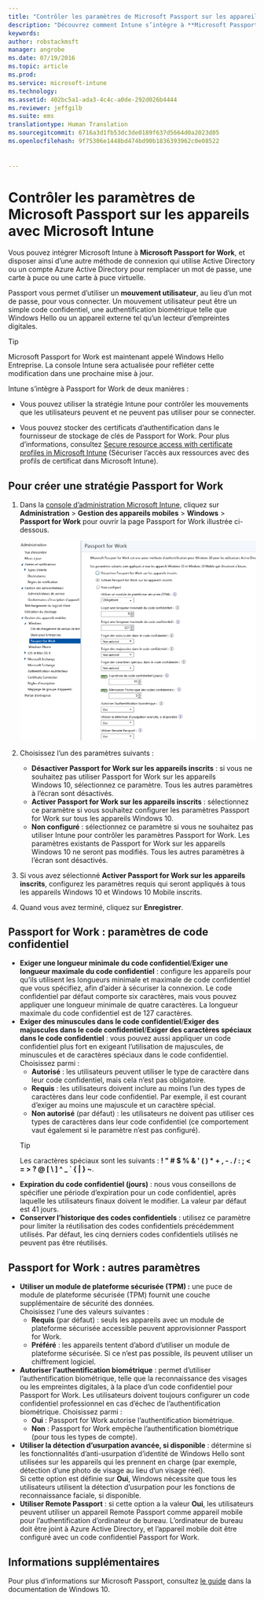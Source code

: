 ```yaml
---
title: "Contrôler les paramètres de Microsoft Passport sur les appareils | Microsoft Intune"
description: "Découvrez comment Intune s’intègre à **Microsoft Passport for Work**, une autre méthode de connexion qui utilise Active Directory ou un compte Azure Active Directory pour remplacer un mot de passe, une carte à puce ou une carte à puce virtuelle."
keywords: 
author: robstackmsft
manager: angrobe
ms.date: 07/19/2016
ms.topic: article
ms.prod: 
ms.service: microsoft-intune
ms.technology: 
ms.assetid: 402bc5a1-ada3-4c4c-a0de-292d026b4444
ms.reviewer: jeffgilb
ms.suite: ems
translationtype: Human Translation
ms.sourcegitcommit: 6716a3d1fb53dc3de0189f637d5664d0a2023d05
ms.openlocfilehash: 9f75306e1448bd474bd90b1836393962c0e08522


---
```


# Contrôler les paramètres de Microsoft Passport sur les appareils avec Microsoft Intune
Vous pouvez intégrer Microsoft Intune à **Microsoft Passport for Work**, et disposer ainsi d’une autre méthode de connexion qui utilise Active Directory ou un compte Azure Active Directory pour remplacer un mot de passe, une carte à puce ou une carte à puce virtuelle.

Passport vous permet d’utiliser un **mouvement utilisateur**, au lieu d’un mot de passe, pour vous connecter. Un mouvement utilisateur peut être un simple code confidentiel, une authentification biométrique telle que Windows Hello ou un appareil externe tel qu’un lecteur d’empreintes digitales.

>[!TIP]
>Microsoft Passport for Work est maintenant appelé Windows Hello Entreprise. La console Intune sera actualisée pour refléter cette modification dans une prochaine mise à jour.

Intune s’intègre à Passport for Work de deux manières :

-   Vous pouvez utiliser la stratégie Intune pour contrôler les mouvements que les utilisateurs peuvent et ne peuvent pas utiliser pour se connecter.

-   Vous pouvez stocker des certificats d’authentification dans le fournisseur de stockage de clés de Passport for Work. Pour plus d’informations, consultez [Secure resource access with certificate profiles in Microsoft Intune](secure-resource-access-with-certificate-profiles.md) (Sécuriser l’accès aux ressources avec des profils de certificat dans Microsoft Intune).

## Pour créer une stratégie Passport for Work

1.  Dans la [console d’administration Microsoft Intune](https://manage.microsoft.com), cliquez sur **Administration** &gt; **Gestion des appareils mobiles** &gt; **Windows** &gt; **Passport for Work** pour ouvrir la page Passport for Work illustrée ci-dessous.

    ![Page Passport for Work](../media/passport.png)

2.  Choisissez l’un des paramètres suivants :
    - **Désactiver Passport for Work sur les appareils inscrits** : si vous ne souhaitez pas utiliser Passport for Work sur les appareils Windows 10, sélectionnez ce paramètre. Tous les autres paramètres à l’écran sont désactivés.
    - **Activer Passport for Work sur les appareils inscrits** : sélectionnez ce paramètre si vous souhaitez configurer les paramètres Passport for Work sur tous les appareils Windows 10.
    - **Non configuré** : sélectionnez ce paramètre si vous ne souhaitez pas utiliser Intune pour contrôler les paramètres Passport for Work. Les paramètres existants de Passport for Work sur les appareils Windows 10 ne seront pas modifiés. Tous les autres paramètres à l’écran sont désactivés.
3.  Si vous avez sélectionné **Activer Passport for Work sur les appareils inscrits**, configurez les paramètres requis qui seront appliqués à tous les appareils Windows 10 et Windows 10 Mobile inscrits.
3.  Quand vous avez terminé, cliquez sur **Enregistrer**.

## Passport for Work : paramètres de code confidentiel

  
- **Exiger une longueur minimale du code confidentiel**/**Exiger une longueur maximale du code confidentiel** : configure les appareils pour qu’ils utilisent les longueurs minimale et maximale de code confidentiel que vous spécifiez, afin d’aider à sécuriser la connexion. Le code confidentiel par défaut comporte six caractères, mais vous pouvez appliquer une longueur minimale de quatre caractères. La longueur maximale du code confidentiel est de 127 caractères.
- **Exiger des minuscules dans le code confidentiel**/**Exiger des majuscules dans le code confidentiel**/**Exiger des caractères spéciaux dans le code confidentiel** : vous pouvez aussi appliquer un code confidentiel plus fort en exigeant l’utilisation de majuscules, de minuscules et de caractères spéciaux dans le code confidentiel. Choisissez parmi :
    - **Autorisé** : les utilisateurs peuvent utiliser le type de caractère dans leur code confidentiel, mais cela n’est pas obligatoire.
    - **Requis** : les utilisateurs doivent inclure au moins l’un des types de caractères dans leur code confidentiel. Par exemple, il est courant d’exiger au moins une majuscule et un caractère spécial.
    - **Non autorisé** (par défaut) : les utilisateurs ne doivent pas utiliser ces types de caractères dans leur code confidentiel (ce comportement vaut également si le paramètre n’est pas configuré).
    > [!TIP]
    > Les caractères spéciaux sont les suivants : **! " # $ % &amp; ' ( ) &#42; + , - . / : ; &lt; = &gt; ? @ [ \ ] ^ _ &#96; { &#124; } ~**.
- **Expiration du code confidentiel (jours)** : nous vous conseillons de spécifier une période d’expiration pour un code confidentiel, après laquelle les utilisateurs finaux doivent le modifier. La valeur par défaut est 41 jours. 
- **Conserver l’historique des codes confidentiels** : utilisez ce paramètre pour limiter la réutilisation des codes confidentiels précédemment utilisés. Par défaut, les cinq derniers codes confidentiels utilisés ne peuvent pas être réutilisés.


## Passport for Work : autres paramètres

- **Utiliser un module de plateforme sécurisée (TPM) :** une puce de module de plateforme sécurisée (TPM) fournit une couche supplémentaire de sécurité des données.<br>Choisissez l'une des valeurs suivantes :
    - **Requis** (par défaut) : seuls les appareils avec un module de plateforme sécurisée accessible peuvent approvisionner Passport for Work.
    - **Préféré** : les appareils tentent d’abord d’utiliser un module de plateforme sécurisée. Si ce n’est pas possible, ils peuvent utiliser un chiffrement logiciel.
- **Autoriser l’authentification biométrique** : permet d’utiliser l’authentification biométrique, telle que la reconnaissance des visages ou les empreintes digitales, à la place d’un code confidentiel pour Passport for Work. Les utilisateurs doivent toujours configurer un code confidentiel professionnel en cas d’échec de l’authentification biométrique. Choisissez parmi :
    - **Oui** : Passport for Work autorise l’authentification biométrique.
    - **Non** : Passport for Work empêche l’authentification biométrique (pour tous les types de compte).
- **Utiliser la détection d’usurpation avancée, si disponible** : détermine si les fonctionnalités d’anti-usurpation d’identité de Windows Hello sont utilisées sur les appareils qui les prennent en charge (par exemple, détection d’une photo de visage au lieu d’un visage réel).<br>Si cette option est définie sur **Oui**, Windows nécessite que tous les utilisateurs utilisent la détection d’usurpation pour les fonctions de reconnaissance faciale, si disponible.
- **Utiliser Remote Passport** : si cette option a la valeur **Oui**, les utilisateurs peuvent utiliser un appareil Remote Passport comme appareil mobile pour l’authentification d’ordinateur de bureau. L’ordinateur de bureau doit être joint à Azure Active Directory, et l’appareil mobile doit être configuré avec un code confidentiel Passport for Work.

## Informations supplémentaires
Pour plus d’informations sur Microsoft Passport, consultez [le guide](https://technet.microsoft.com/library/mt589441.aspx) dans la documentation de Windows 10.





<!--HONumber=Jul16_HO4-->


